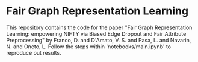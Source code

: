 # Fair Graph Representation Learning
This repository contains the code for the paper "Fair Graph Representation Learning: empowering NIFTY via Biased Edge Dropout and Fair Attribute Preprocessing" by Franco, D. and D'Amato, V. S. and Pasa, L. and Navarin, N. and Oneto, L.
Follow the steps within 'notebooks/main.ipynb' to reproduce out results.
